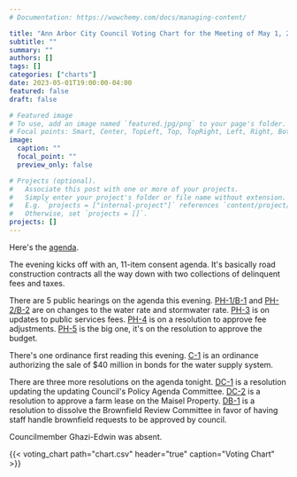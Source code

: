 ```yaml
---
# Documentation: https://wowchemy.com/docs/managing-content/

title: "Ann Arbor City Council Voting Chart for the Meeting of May 1, 2023"
subtitle: ""
summary: ""
authors: []
tags: []
categories: ["charts"]
date: 2023-05-01T19:00:00-04:00
featured: false
draft: false

# Featured image
# To use, add an image named `featured.jpg/png` to your page's folder.
# Focal points: Smart, Center, TopLeft, Top, TopRight, Left, Right, BottomLeft, Bottom, BottomRight.
image:
  caption: ""
  focal_point: ""
  preview_only: false

# Projects (optional).
#   Associate this post with one or more of your projects.
#   Simply enter your project's folder or file name without extension.
#   E.g. `projects = ["internal-project"]` references `content/project/deep-learning/index.md`.
#   Otherwise, set `projects = []`.
projects: []
---
```


Here's the [agenda](https://a2gov.legistar.com/MeetingDetail.aspx?ID=1062172&GUID=D4D03A3F-E36B-4793-B34E-6EFB3400D073&Options=&Search=). 

The evening kicks off with an, 11-item consent agenda. It's basically road construction contracts all the way down with two collections of delinquent fees and taxes.

There are 5 public hearings on the agenda this evening. [PH-1/B-1](https://a2gov.legistar.com/LegislationDetail.aspx?ID=6122673&GUID=A5D97CFF-B226-417A-9440-D6301D5F0E39&Options=&Search=) and [PH-2/B-2](https://a2gov.legistar.com/LegislationDetail.aspx?ID=6122674&GUID=B86C7EFD-570D-4D6A-9631-9B1C10880908&Options=&Search=) are on changes to the water rate and stormwater rate. [PH-3](https://a2gov.legistar.com/LegislationDetail.aspx?ID=6175872&GUID=50D3BCAE-8DEE-4951-AEB9-680304A18CD2&Options=&Search=) is on updates to public services fees. [PH-4](https://a2gov.legistar.com/LegislationDetail.aspx?ID=6175873&GUID=7947583E-51A4-49C3-AFBD-8F925BEF8465&Options=&Search=) is on a resolution to approve fee adjustments. [PH-5](https://a2gov.legistar.com/LegislationDetail.aspx?ID=6175884&GUID=1E292595-1C5B-4978-8A5C-E22D9F7EC508&Options=&Search=) is the big one, it's on the resolution to approve the budget.

There's one ordinance first reading this evening. [C-1](https://a2gov.legistar.com/LegislationDetail.aspx?ID=6175883&GUID=A5A3C944-A3A3-47AA-B6B8-84A18290099C&Options=&Search=) is an ordinance authorizing the sale of $40 million in bonds for the water supply system.

There are three more resolutions on the agenda tonight. [DC-1](https://a2gov.legistar.com/LegislationDetail.aspx?ID=6172879&GUID=CA9AD0D0-616B-4CDD-9837-5EB8737C7733&Options=&Search=) is a resolution updating the updating Council's Policy Agenda Committee. [DC-2](https://a2gov.legistar.com/LegislationDetail.aspx?ID=6187805&GUID=11B66D8D-4018-4117-A5CE-C269D9C3A525&Options=&Search=) is a resolution to approve a farm lease on the Maisel Property. [DB-1](https://a2gov.legistar.com/LegislationDetail.aspx?ID=6175874&GUID=E945C440-FB09-4237-9E62-C795DA36C57D&Options=&Search=) is a resolution to dissolve the Brownfield Review Committee in favor of having staff handle brownfield requests to be approved by council.

Councilmember Ghazi-Edwin was absent.

{{< voting_chart path="chart.csv" header="true" caption="Voting Chart" >}}
